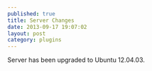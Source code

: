 ```yaml
---
published: true
title: Server Changes
date: 2013-09-17 19:07:02
layout: post
category: plugins
---
```


Server has been upgraded to Ubuntu 12.04.03.

